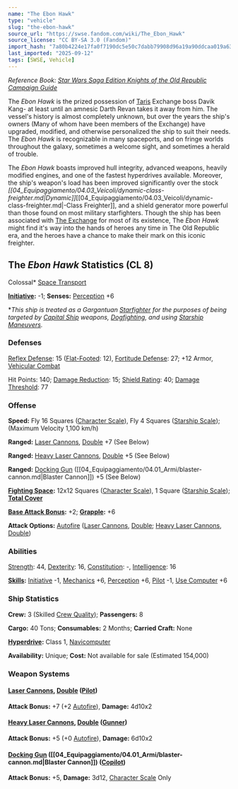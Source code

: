 ```yaml
---
name: "The Ebon Hawk"
type: "vehicle"
slug: "the-ebon-hawk"
source_url: "https://swse.fandom.com/wiki/The_Ebon_Hawk"
source_license: "CC BY-SA 3.0 (Fandom)"
import_hash: "7a80b4224e17fa0f7190dc5e50c7dabb79908d96a19a90ddcaa019a63bb0fef6"
last_imported: "2025-09-12"
tags: [SWSE, Vehicle]
---
```

*Reference Book: [Star Wars Saga Edition Knights of the Old Republic Campaign Guide](https://swse.fandom.com/wiki/Star_Wars_Saga_Edition_Knights_of_the_Old_Republic_Campaign_Guide)*

The *Ebon Hawk* is the prized possession of [Taris](https://swse.fandom.com/wiki/Taris) Exchange boss Davik Kang- at least until an amnesic Darth Revan takes it away from him. The vessel's history is almost completely unknown, but over the years the ship's owners (Many of whom have been members of the Exchange) have upgraded, modified, and otherwise personalized the ship to suit their needs. The *Ebon Hawk* is recognizable in many spaceports, and on fringe worlds throughout the galaxy, sometimes a welcome sight, and sometimes a herald of trouble.

The *Ebon Hawk* boasts improved hull integrity, advanced weapons, heavily modified engines, and one of the fastest hyperdrives available. Moreover, the ship's weapon's load has been improved significantly over the stock *[[04_Equipaggiamento/04.03_Veicoli/dynamic-class-freighter.md|Dynamic]]*[[04_Equipaggiamento/04.03_Veicoli/dynamic-class-freighter.md|-Class Freighter]], and a shield generator more powerful than those found on most military starfighters. Though the ship has been associated with [The Exchange](https://swse.fandom.com/wiki/The_Exchange) for most of its existence, The *Ebon Hawk* might find it's way into the hands of heroes any time in The Old Republic era, and the heroes have a chance to make their mark on this iconic freighter.

## The *Ebon Hawk* Statistics (CL 8)
Colossal* [Space Transport](https://swse.fandom.com/wiki/Space_Transport)

**[Initiative](https://swse.fandom.com/wiki/Initiative):** -1; **Senses:** [Perception](https://swse.fandom.com/wiki/Perception) +6

**This ship is treated as a Gargantuan [Starfighter](https://swse.fandom.com/wiki/Starfighter) for the purposes of being targeted by [Capital Ship](https://swse.fandom.com/wiki/Capital_Ship) weapons, [Dogfighting](https://swse.fandom.com/wiki/Dogfighting), and using [Starship Maneuvers](https://swse.fandom.com/wiki/Starship_Maneuvers).*
### Defenses
[Reflex Defense](https://swse.fandom.com/wiki/Reflex_Defense_(Vehicles)): 15 ([Flat-Footed](https://swse.fandom.com/wiki/Flat-Footed): 12), [Fortitude Defense](https://swse.fandom.com/wiki/Fortitude_Defense_(Vehicles)): 27; +12 Armor, [Vehicular Combat](https://swse.fandom.com/wiki/Vehicular_Combat)

Hit Points: 140; [Damage Reduction](https://swse.fandom.com/wiki/Damage_Reduction): 15; [Shield Rating](https://swse.fandom.com/wiki/Shield_Rating): 40; [Damage Threshold](https://swse.fandom.com/wiki/Damage_Threshold_(Vehicles)): 77
### Offense
**Speed:** Fly 16 Squares ([Character Scale](https://swse.fandom.com/wiki/Character_Scale)), Fly 4 Squares ([Starship Scale](https://swse.fandom.com/wiki/Starship_Scale)); (Maximum Velocity 1,100 km/h)

**Ranged:** [Laser Cannons](https://swse.fandom.com/wiki/Laser_Cannons), [Double](https://swse.fandom.com/wiki/Double) +7 (See Below)

**Ranged:** [Heavy Laser Cannons](https://swse.fandom.com/wiki/Heavy_Laser_Cannons), [Double](https://swse.fandom.com/wiki/Double) +5 (See Below)

**Ranged:** [Docking Gun](https://swse.fandom.com/wiki/Docking_Gun) ([[04_Equipaggiamento/04.01_Armi/blaster-cannon.md|Blaster Cannon]]) +5 (See Below)

**[Fighting Space](https://swse.fandom.com/wiki/Fighting_Space):** 12x12 Squares ([Character Scale](https://swse.fandom.com/wiki/Character_Scale)), 1 Square ([Starship Scale](https://swse.fandom.com/wiki/Starship_Scale)); **[Total Cover](https://swse.fandom.com/wiki/Total_Cover)**

**[Base Attack Bonus](https://swse.fandom.com/wiki/Base_Attack_Bonus):** +2; **[Grapple](https://swse.fandom.com/wiki/Grapple):** +6

**Attack Options:** [Autofire](https://swse.fandom.com/wiki/Autofire_(Vehicle_Combat)) ([Laser Cannons](https://swse.fandom.com/wiki/Laser_Cannons), [Double](https://swse.fandom.com/wiki/Double); [Heavy Laser Cannons](https://swse.fandom.com/wiki/Heavy_Laser_Cannons), [Double](https://swse.fandom.com/wiki/Double))
### Abilities
[Strength](https://swse.fandom.com/wiki/Strength): 44, [Dexterity](https://swse.fandom.com/wiki/Dexterity): 16, [Constitution](https://swse.fandom.com/wiki/Constitution): -, [Intelligence](https://swse.fandom.com/wiki/Intelligence): 16

**[Skills](https://swse.fandom.com/wiki/Skills):** [Initiative](https://swse.fandom.com/wiki/Initiative) -1, [Mechanics](https://swse.fandom.com/wiki/Mechanics) +6, [Perception](https://swse.fandom.com/wiki/Perception) +6, [Pilot](https://swse.fandom.com/wiki/Pilot) -1, [Use Computer](https://swse.fandom.com/wiki/Use_Computer) +6
### Ship Statistics
**Crew:** 3 (Skilled [Crew Quality](https://swse.fandom.com/wiki/Crew_Quality)); **Passengers:** 8

**Cargo:** 40 Tons; **Consumables:** 2 Months; **Carried Craft:** None

**[Hyperdrive](https://swse.fandom.com/wiki/Hyperdrive):** Class 1, [Navicomputer](https://swse.fandom.com/wiki/Navicomputer)

**Availability:** Unique; **Cost:** Not available for sale (Estimated 154,000)

### Weapon Systems

#### **[Laser Cannons](https://swse.fandom.com/wiki/Laser_Cannons), [Double](https://swse.fandom.com/wiki/Double) ([Pilot](https://swse.fandom.com/wiki/Pilot_(Vehicle_Combat)))**
**Attack Bonus:** +7 (+2 [Autofire](https://swse.fandom.com/wiki/Autofire_(Vehicle_Combat))), **Damage:** 4d10x2

#### **[Heavy Laser Cannons](https://swse.fandom.com/wiki/Heavy_Laser_Cannons), [Double](https://swse.fandom.com/wiki/Double) ([Gunner](https://swse.fandom.com/wiki/Gunner))**
**Attack Bonus:** +5 (+0 [Autofire](https://swse.fandom.com/wiki/Autofire_(Vehicle_Combat))), **Damage:** 6d10x2

#### **[Docking Gun](https://swse.fandom.com/wiki/Docking_Gun) ([[04_Equipaggiamento/04.01_Armi/blaster-cannon.md|Blaster Cannon]]) ([Copilot](https://swse.fandom.com/wiki/Copilot))**
**Attack Bonus:** +5, **Damage:** 3d12, [Character Scale](https://swse.fandom.com/wiki/Character_Scale) Only